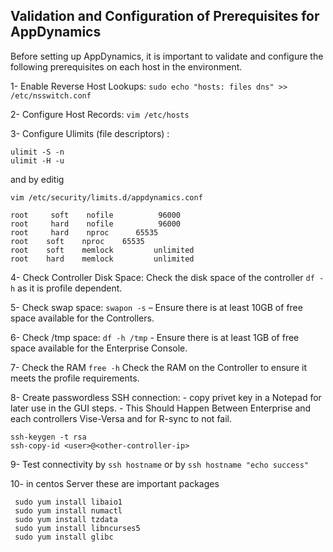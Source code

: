 ## Validation and Configuration of Prerequisites for AppDynamics
Before setting up AppDynamics, it is important to validate and configure the following prerequisites on each host in the environment.

1- Enable Reverse Host Lookups:
```sudo echo "hosts: files dns" >> /etc/nsswitch.conf```

2- Configure Host Records:
```vim /etc/hosts``` 

3- Configure Ulimits (file descriptors) :
```
ulimit -S -n
ulimit -H -u
```
and by editig
```
vim /etc/security/limits.d/appdynamics.conf
```
```
root     soft    nofile          96000
root     hard    nofile          96000
root     hard	 nproc 		65535
root    soft 	nproc	 65535 
root    soft    memlock         unlimited
root    hard    memlock         unlimited
```

4- Check Controller Disk Space:
   Check the disk space of the controller ```df -h``` as it is profile dependent.

5- Check swap space:
   ```swapon -s```   – Ensure there is at least 10GB of free space available for the Controllers.

   
6- Check /tmp space:
   ```df -h /tmp``` - Ensure there is at least 1GB of free space available for the Enterprise Console.
   
7- Check the RAM
```free -h```
   Check the RAM on the Controller to ensure it meets the profile requirements.
   
8- Create passwordless SSH connection:
    - copy privet key in a Notepad for later use in the GUI steps.
    - This Should Happen Between Enterprise and each controllers Vise-Versa and for R-sync to not fail.
    
    
    ssh-keygen -t rsa
    ssh-copy-id <user>@<other-controller-ip>
    

9- Test connectivity by ```ssh hostname``` 
or by ```ssh hostname "echo success"``` 

10- in centos Server these are important packages
```
 sudo yum install libaio1
 sudo yum install numactl
 sudo yum install tzdata
 sudo yum install libncurses5
 sudo yum install glibc 
```




  

